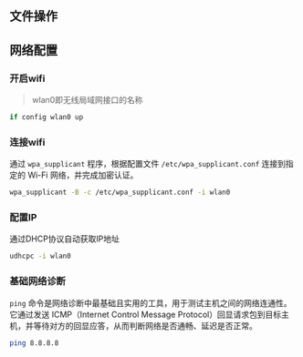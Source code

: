 ## 文件操作


## 网络配置

### 开启wifi
> wlan0即无线局域网接口的名称

```sh
if config wlan0 up
```

### 连接wifi

通过 `wpa_supplicant` 程序，根据配置文件 `/etc/wpa_supplicant.conf` 连接到指定的 Wi-Fi 网络，并完成加密认证。

```sh
wpa_supplicant -B -c /etc/wpa_supplicant.conf -i wlan0
```

### 配置IP
通过DHCP协议自动获取IP地址
```sh
udhcpc -i wlan0
```

### 基础网络诊断

`ping` 命令是网络诊断中最基础且实用的工具，用于测试主机之间的网络连通性。它通过发送 ICMP（Internet Control Message Protocol）回显请求包到目标主机，并等待对方的回显应答，从而判断网络是否通畅、延迟是否正常。

```bash
ping 8.8.8.8
```